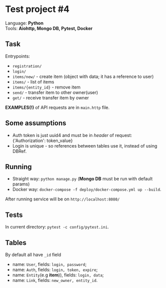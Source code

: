 Test project #4
=================

Language: **Python**  
Tools: **Aiohttp, Mongo DB, Pytest, Docker**  

Task
------

Entrypoints:

- `registration/`
- `login/`
- `items/new/` - create item (object with data;  it has a reference to user)
- `items/` -  list of items
- `items/{entity_id}` - remove item
- `send/` -  transfer item to other owner(user)
- `get/` -  receive transfer item by owner

**EXAMPLES(!)** of API requests are in `main.http` file.

Some assumptions
------

- Auth token is just uuid4 and must be in *header* of request: {'Authorization': token_value}
- Login is unique - so references between tables use it, instead of using DBRef.

Running
------

- Straight way: `python manage.py` (**Mongo DB** must be run with default params)
- Docker way: `docker-compose -f deploy/docker-compose.yml up --build`.

After running service will be on `http://localhost:8080/`  

Tests
-------

In current directory: `pytest -c config/pytest.ini`.

Tables
-------

By default all have `_id` field

- name: `User`, fields: `login, password`;
- name: `Auth`, fields: `login, token, expire`;
- name: `Entity`(e.g **item**)), fields: `login, data`;
- name: `Link`, fields: `new_owner, entity_id`.
